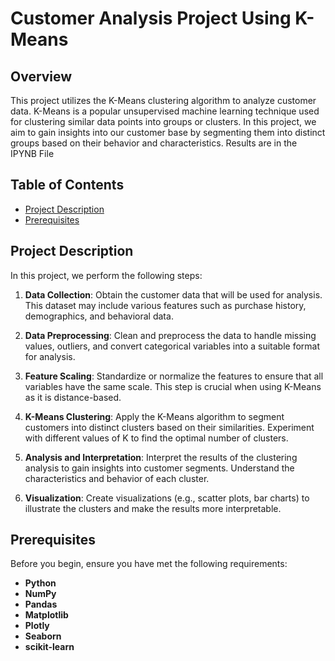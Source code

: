 # Customer Analysis Project Using K-Means

## Overview

This project utilizes the K-Means clustering algorithm to analyze customer data. K-Means is a popular unsupervised machine learning technique used for clustering similar data points into groups or clusters. In this project, we aim to gain insights into our customer base by segmenting them into distinct groups based on their behavior and characteristics. Results are in the IPYNB File

## Table of Contents

- [Project Description](#project-description)
- [Prerequisites](#prerequisites)

## Project Description

In this project, we perform the following steps:

1. **Data Collection**: Obtain the customer data that will be used for analysis. This dataset may include various features such as purchase history, demographics, and behavioral data.

2. **Data Preprocessing**: Clean and preprocess the data to handle missing values, outliers, and convert categorical variables into a suitable format for analysis.

3. **Feature Scaling**: Standardize or normalize the features to ensure that all variables have the same scale. This step is crucial when using K-Means as it is distance-based.

4. **K-Means Clustering**: Apply the K-Means algorithm to segment customers into distinct clusters based on their similarities. Experiment with different values of K to find the optimal number of clusters.

5. **Analysis and Interpretation**: Interpret the results of the clustering analysis to gain insights into customer segments. Understand the characteristics and behavior of each cluster.

6. **Visualization**: Create visualizations (e.g., scatter plots, bar charts) to illustrate the clusters and make the results more interpretable.


## Prerequisites

Before you begin, ensure you have met the following requirements:

- **Python**
- **NumPy**
- **Pandas**
- **Matplotlib**
- **Plotly**
- **Seaborn**
- **scikit-learn**
